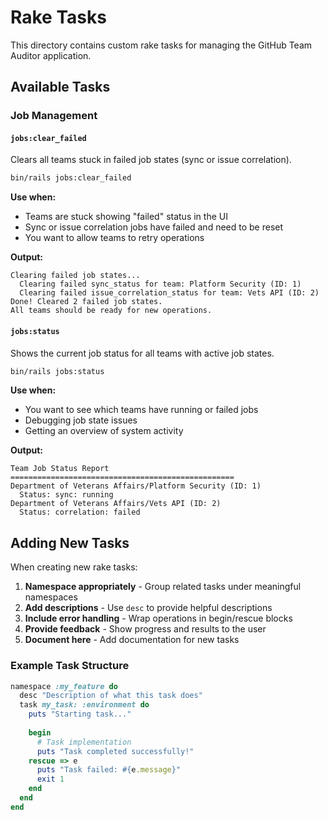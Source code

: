 # Rake Tasks

This directory contains custom rake tasks for managing the GitHub Team Auditor application.

## Available Tasks

### Job Management

#### `jobs:clear_failed`
Clears all teams stuck in failed job states (sync or issue correlation).

```bash
bin/rails jobs:clear_failed
```

**Use when:**
- Teams are stuck showing "failed" status in the UI
- Sync or issue correlation jobs have failed and need to be reset
- You want to allow teams to retry operations

**Output:**
```
Clearing failed job states...
  Clearing failed sync_status for team: Platform Security (ID: 1)
  Clearing failed issue_correlation_status for team: Vets API (ID: 2)
Done! Cleared 2 failed job states.
All teams should be ready for new operations.
```

#### `jobs:status`
Shows the current job status for all teams with active job states.

```bash
bin/rails jobs:status
```

**Use when:**
- You want to see which teams have running or failed jobs
- Debugging job state issues
- Getting an overview of system activity

**Output:**
```
Team Job Status Report
==================================================
Department of Veterans Affairs/Platform Security (ID: 1)
  Status: sync: running
Department of Veterans Affairs/Vets API (ID: 2)
  Status: correlation: failed
```

## Adding New Tasks

When creating new rake tasks:

1. **Namespace appropriately** - Group related tasks under meaningful namespaces
2. **Add descriptions** - Use `desc` to provide helpful descriptions
3. **Include error handling** - Wrap operations in begin/rescue blocks
4. **Provide feedback** - Show progress and results to the user
5. **Document here** - Add documentation for new tasks

### Example Task Structure

```ruby
namespace :my_feature do
  desc "Description of what this task does"
  task my_task: :environment do
    puts "Starting task..."
    
    begin
      # Task implementation
      puts "Task completed successfully!"
    rescue => e
      puts "Task failed: #{e.message}"
      exit 1
    end
  end
end
```